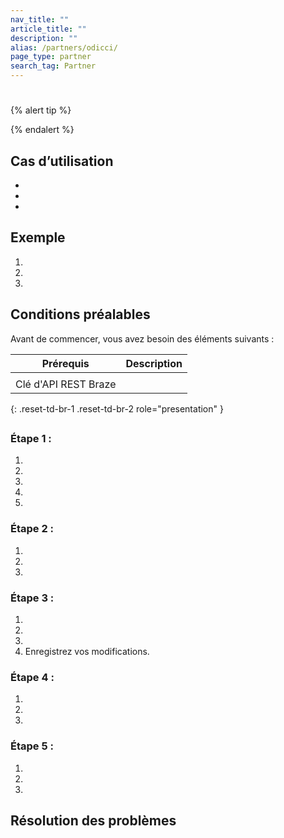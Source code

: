 ```yaml
---
nav_title: ""
article_title: ""
description: ""
alias: /partners/odicci/
page_type: partner
search_tag: Partner
---
```


# 

> 

{% alert tip %}

{% endalert %}

## Cas d’utilisation



- 
- 
- 

## Exemple



1. 
2. 
3. 

## Conditions préalables

Avant de commencer, vous avez besoin des éléments suivants :

| Prérequis             | Description                                                               |
|---------------------------------------|------------------------------------------------------------------------------------------------------------------------------------------|
|             | |
| Clé d'API REST Braze        |  |
{: .reset-td-br-1 .reset-td-br-2 role="presentation" }

## 

### Étape 1 : 

1. 
2. 
3. 

   

4. 
5. 

### Étape 2 : 

1. 
2. 
3. 

### Étape 3 : 

1. 
2. 
3. 
4. Enregistrez vos modifications.

### Étape 4 : 

1. 
2. 
3. 

   

### Étape 5 : 

1. 
2. 
3. 

## Résolution des problèmes

 

### 

 

### 

 

### 


